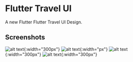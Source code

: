 # Flutter Travel UI

A new Flutter Flutter Travel UI Design.

## Screenshots

![alt text](https://github.com/Hemantkumawat/travel-ui/blob/master/assets/img1.png){:width="300px"}
![alt text](https://github.com/Hemantkumawat/travel-ui/blob/master/assets/img2.png){:width="px"}
![alt text](https://github.com/Hemantkumawat/travel-ui/blob/master/assets/img3.png?raw=true){:width="300px"}
![alt text](https://github.com/Hemantkumawat/travel-ui/blob/master/assets/img4.png?raw=true){:width="300px"}
